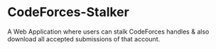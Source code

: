 # CodeForces-Stalker
A Web Application where users can stalk CodeForces handles & also download all accepted submissions of that account.
